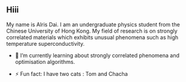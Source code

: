 ## Hiii

<!--
**bleubreeymeow/bleubreeymeow** is a ✨ _special_ ✨ repository because its `README.md` (this file) appears on your GitHub profile.

Here are some ideas to get you started:

- 🔭 I’m currently working on ...
- 🌱 I’m currently learning ...
- 👯 I’m looking to collaborate on ...
- 🤔 I’m looking for help with ...
- 💬 Ask me about ...
- 📫 How to reach me: ...
- 😄 Pronouns: ...
- ⚡ Fun fact: ...
-->
My name is Alris Dai. I am an undergraduate physics student from the Chinese University of Hong Kong. My field of research is on strongly correlated materials which exhibits unusual phenomena such as high temperature superconductivity.

- 🌱 I’m currently learning about strongly correlated phenomena and optimisation algorithms.
  
- ⚡ Fun fact: I have two cats : Tom and Chacha

